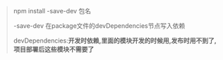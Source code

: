 > npm install -save-dev 包名
>
> -save-dev 在package文件的devDependencies节点写入依赖
>
> devDependencies:**开发时依赖,里面的模块开发的时候用,发布时用不到了,项目部署后这些模块不需要了**